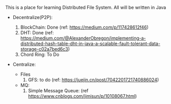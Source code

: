 This is a place for learning Distributed File System. All will be written in Java

* Decentralize(P2P):
  1. BlockChain: Done (ref: https://medium.com/p/117428612f46)
  2. DHT: Done (ref: https://medium.com/@AlexanderObregon/implementing-a-distributed-hash-table-dht-in-java-a-scalable-fault-tolerant-data-storage-c02a7bed6c3)
  3. Chord Ring: To Do


* Centralize:
  * Files
    1. GFS: to do (ref: https://juejin.cn/post/7042201721740886024)
  * MQ:
    1. Simple Message Queue: (ref https://www.cnblogs.com/jimisun/p/10108067.html)
